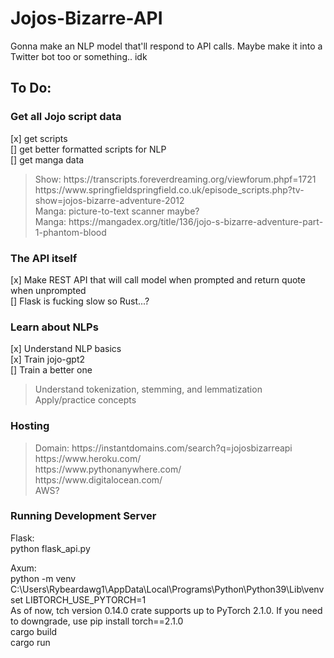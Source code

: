 # Jojos-Bizarre-API

Gonna make an NLP model that'll respond to API calls. Maybe make it into a Twitter bot too or something.. idk

## To Do:

### Get all Jojo script data<br>

[x] get scripts<br>
[] get better formatted scripts for NLP<br>
[] get manga data<br>

<blockquote>
Show: https://transcripts.foreverdreaming.org/viewforum.phpf=1721 <br>
https://www.springfieldspringfield.co.uk/episode_scripts.php?tv-show=jojos-bizarre-adventure-2012 <br>
Manga: picture-to-text scanner maybe? <br>
Manga: https://mangadex.org/title/136/jojo-s-bizarre-adventure-part-1-phantom-blood <br>
</blockquote>

### The API itself

[x] Make REST API that will call model when prompted and return quote when unprompted <br>
[] Flask is fucking slow so Rust...? <br>

### Learn about NLPs

[x] Understand NLP basics<br>
[x] Train jojo-gpt2<br>
[] Train a better one<br>

<blockquote>
Understand tokenization, stemming, and lemmatization <br>
Apply/practice concepts<br>
</blockquote>

### Hosting

<blockquote>
Domain: https://instantdomains.com/search?q=jojosbizarreapi <br>
https://www.heroku.com/ <br>
https://www.pythonanywhere.com/ <br>
https://www.digitalocean.com/ <br>
AWS? <br>
</blockquote>

### Running Development Server

Flask: <br>
python flask_api.py

Axum: <br>
python -m venv C:\Users\Rybeardawg1\AppData\Local\Programs\Python\Python39\Lib\venv <br>
set LIBTORCH_USE_PYTORCH=1 <br>
As of now, tch version 0.14.0 crate supports up to PyTorch 2.1.0. If you need to downgrade, use pip install torch==2.1.0<br>
cargo build <br>
cargo run <br>
